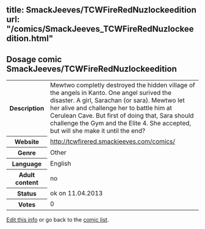 title: SmackJeeves/TCWFireRedNuzlockeedition
url: "/comics/SmackJeeves_TCWFireRedNuzlockeedition.html"
---
Dosage comic SmackJeeves/TCWFireRedNuzlockeedition
-----------------------------------------

<table class="comicinfo">
<tr>
<th>Description</th><td>Mewtwo completly destroyed the hidden village of the angels in Kanto. One angel surived the disaster. A girl, Sarachan (or sara). Mewtwo let her alive and challenge her to battle him at Cerulean Cave. But first of doing that, Sara should challenge the Gym and the Elite 4. She accepted, but will she make it until the end?</td>
</tr>
<tr>
<th>Website</th><td><a href="http://tcwfirered.smackjeeves.com/comics/">http://tcwfirered.smackjeeves.com/comics/</a></td>
</tr>
<tr>
<th>Genre</th><td>Other</td>
</tr>
<tr>
<th>Language</th><td>English</td>
</tr>
<tr>
<th>Adult content</th><td>no</td>
</tr>
<tr>
<th>Status</th><td>ok on 11.04.2013</td>
</tr>
<tr>
<th>Votes</th><td>0</div></td>
</tr>
</table>

[Edit this info](/comics/SmackJeeves_TCWFireRedNuzlockeedition_edit.html) or go back to the [comic list](../comic-index.html).
